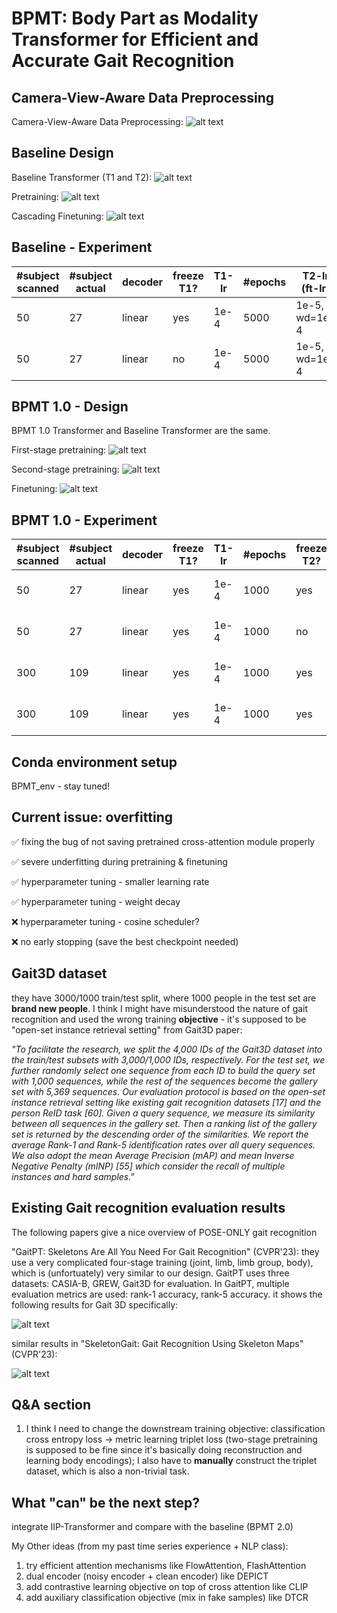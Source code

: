 # BPMT: Body Part as Modality Transformer for Efficient and Accurate Gait Recognition

## Camera-View-Aware Data Preprocessing

Camera-View-Aware Data Preprocessing:
![alt text](docs/camera-view-aware.png)

## Baseline Design

Baseline Transformer (T1 and T2):
![alt text](docs/baseline_transformer.png)

Pretraining:
![alt text](docs/baseline_pretraining.png)

Cascading Finetuning:
![alt text](docs/baseline_finetuning.png)

## Baseline - Experiment

| #subject scanned | #subject actual | decoder | freeze T1? | T1-lr | #epochs | T2-lr (ft-lr) | #epochs | clf-acc | 
|------------------|------------------|------------|------------|--------|-------------|-------------|--------|------------|
| 50 | 27 | linear | yes | 1e-4 | 5000 | 1e-5, wd=1e-4 | 30 | 21.58% | 
| 50 | 27 | linear | no  | 1e-4 | 5000 | 1e-5, wd=1e-4 | 30 | 15.83% |


## BPMT 1.0 - Design

BPMT 1.0 Transformer and Baseline Transformer are the same.

First-stage pretraining:
![alt text](docs/first_stage.png)

Second-stage pretraining:
![alt text](docs/second_stage.png)

Finetuning:
![alt text](docs/finetuning.png)


## BPMT 1.0 - Experiment

| #subject scanned | #subject actual | decoder | freeze T1? | T1-lr | #epochs | freeze T2? | T1-lr | #epochs | ft-lr | ft-#epochs | clf-acc | 
|------------------|------------------|------------|------------|--------|-------------|-------------|--------|-------------|----------------|--------------------|--------------|
| 50 | 27 | linear | yes | 1e-4 | 1000 | yes | 1e-4 | 1000 | 1e-5, wd=1e-4 | 130 | 26.6% |
| 50 | 27 | linear | yes | 1e-4 | 1000 | no | 1e-4 | 1000 | 1e-5, wd=1e-4 | 130 | 25.9% |           
| 300 | 109 | linear | yes | 1e-4 | 1000 | yes | 1e-4 | 1000 | 1e-6, wd=1e-4 | 400 | 6% |
| 300 | 109 | linear | yes | 1e-4 | 1000 | yes | 1e-4 | 1000 | 1e-6, wd=1e-4 | 1000 | 7.35% | 


## Conda environment setup

BPMT_env - stay tuned!

## Current issue: overfitting

✅ fixing the bug of not saving pretrained cross-attention module properly

✅ severe underfitting during pretraining & finetuning

✅ hyperparameter tuning - smaller learning rate

✅ hyperparameter tuning - weight decay

❌ hyperparameter tuning - cosine scheduler?

❌ no early stopping (save the best checkpoint needed)


## Gait3D dataset

they have 3000/1000 train/test split, where 1000 people in the test set are **brand new people**. I think I might have misunderstood the nature of gait recognition and used the wrong training **objective** - it's supposed to be "open-set instance retrieval setting" from Gait3D paper:

*"To facilitate the research, we split the 4,000 IDs of the Gait3D dataset into the train/test subsets with 3,000/1,000 IDs, respectively. For the test set, we further randomly select one sequence from each ID to build the query set with 1,000 sequences, while the rest of the sequences become the gallery set with 5,369 sequences. Our evaluation protocol is based on the open-set instance retrieval setting like existing gait recognition datasets [17] and the person ReID task [60]. Given a query sequence, we measure its similarity between all sequences in the gallery set. Then a ranking list of the gallery set is returned by the descending order of the similarities. We report the average Rank-1 and Rank-5 identification rates over all query sequences. We also adopt the mean Average Precision (mAP) and mean Inverse Negative Penalty (mINP) [55] which consider the recall of multiple instances and hard samples."*


## Existing Gait recognition evaluation results 

The following papers give a nice overview of POSE-ONLY gait recognition

"GaitPT: Skeletons Are All You Need For Gait Recognition" (CVPR'23): they use a very complicated four-stage training (joint, limb, limb group, body), which is (unfortuately) very similar to our design. GaitPT uses three datasets: CASIA-B, GREW, Gait3D for evaluation. In GaitPT, multiple evaluation metrics are used: rank-1 accuracy, rank-5 accuracy. it shows the following results for Gait 3D specifically:

![alt text](docs/results_gaitPT.png)

similar results in "SkeletonGait: Gait Recognition Using Skeleton Maps" (CVPR'23):

![alt text](docs/results_skeletonmap.png)


## Q&A section

1. I think I need to change the downstream training objective: classification cross entropy loss -> metric learning triplet loss (two-stage pretraining is supposed to be fine since it's basically doing reconstruction and learning body encodings); I also have to **manually** construct the triplet dataset, which is also a non-trivial task.


## What "can" be the next step?

integrate IIP-Transformer and compare with the baseline (BPMT 2.0)

My Other ideas (from my past time series experience + NLP class):

1. try efficient attention mechanisms like FlowAttention, FlashAttention
2. dual encoder (noisy encoder + clean encoder) like DEPICT
3. add contrastive learning objective on top of cross attention like CLIP
4. add auxiliary classification objective (mix in fake samples) like DTCR
